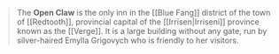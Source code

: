 > The **Open Claw** is the only inn in the [[Blue Fang]] district of the town of [[Redtooth]], provincial capital of the [[Irrisen|Irriseni]] province known as the [[Verge]]. It is a large building without any gate, run by silver-haired Emylla Grigovych who is friendly to her visitors.









